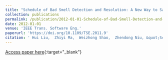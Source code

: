 ```yaml
---
title: "Schedule of Bad Smell Detection and Resolution: A New Way to Save Effort"
collection: publications
permalink: /publication/2012-01-01-Schedule-of-Bad-Smell-Detection-and-Resolution-A-New-Way-to-Save-Effort
date: 2012-01-01
venue: 'IEEE Trans. Software Eng.'
paperurl: 'https://doi.org/10.1109/TSE.2011.9'
citation: ' Hui Liu,  Zhiyi Ma,  Weizhong Shao,  Zhendong Niu, &quot;Schedule of Bad Smell Detection and Resolution: A New Way to Save Effort.&quot; IEEE Trans. Software Eng., 2012.'
---
```

[Access paper here](https://doi.org/10.1109/TSE.2011.9){:target="_blank"}
